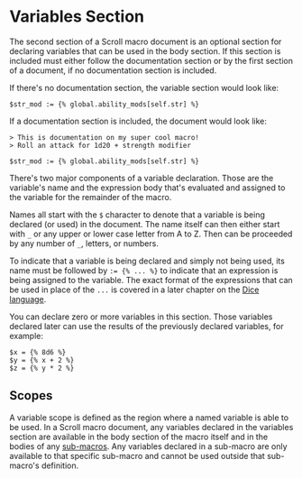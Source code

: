 # Variables Section

The second section of a Scroll macro document is an optional section for declaring variables that can be used in the body section.
If this section is included must either follow the documentation section or by the first section of a document, if no documentation section is included.

If there's no documentation section, the variable section would look like:

```
$str_mod := {% global.ability_mods[self.str] %}
```

If a documentation section is included, the document would look like:

```
> This is documentation on my super cool macro!
> Roll an attack for 1d20 + strength modifier

$str_mod := {% global.ability_mods[self.str] %}
```

There's two major components of a variable declaration.  Those are the variable's name and the expression body that's evaluated and assigned to the variable for the remainder of the macro.

Names all start with the `$` character to denote that a variable is being declared (or used) in the document.  The name itself can then either start with `_` or any upper or lower case letter from A to Z.  Then can be proceeded by any number of `_`, letters, or numbers.

To indicate that a variable is being declared and simply not being used, its name must be followed by `:= {% ... %}` to indicate that an expression is being assigned to the variable.  The exact format of the expressions that can be used in place of the `...` is covered in a later chapter on the [Dice language](../dice/index.md).

You can declare zero or more variables in this section.  Those variables declared later can use the results of the previously declared variables, for example:

```
$x = {% 8d6 %}
$y = {% x + 2 %}
$z = {% y * 2 %}
```

## Scopes

A variable scope is defined as the region where a named variable is able to be used.  In a Scroll macro document, any variables declared in the variables section are available in the body section of the macro itself and in the bodies of any [sub-macros](./sub-macros.md).  Any variables declared in a sub-macro are only available to that specific sub-macro and cannot be used outside that sub-macro's definition.